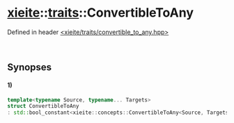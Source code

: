 # [xieite](../../xieite.md)\:\:[traits](../../traits.md)\:\:ConvertibleToAny
Defined in header [<xieite/traits/convertible_to_any.hpp>](../../../include/xieite/traits/convertible_to_any.hpp)

&nbsp;

## Synopses
#### 1)
```cpp
template<typename Source, typename... Targets>
struct ConvertibleToAny
: std::bool_constant<xieite::concepts::ConvertibleToAny<Source, Targets...>> {};
```
